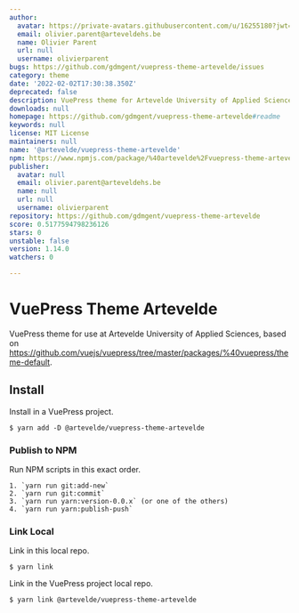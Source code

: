 ```yaml
---
author:
  avatar: https://private-avatars.githubusercontent.com/u/16255180?jwt=eyJhbGciOiJIUzI1NiIsInR5cCI6IkpXVCJ9.eyJpc3MiOiJnaXRodWIuY29tIiwiYXVkIjoicmF3LmdpdGh1YnVzZXJjb250ZW50LmNvbSIsImtleSI6ImtleTEiLCJleHAiOjE3MzQ2NzE1ODAsIm5iZiI6MTczNDY3MDM4MCwicGF0aCI6Ii91LzE2MjU1MTgwIn0.UE9dtlKiAEDH-tUwmGSezmGKkRjR0_sNs6dsfLjVvf0&v=4
  email: olivier.parent@arteveldehs.be
  name: Olivier Parent
  url: null
  username: olivierparent
bugs: https://github.com/gdmgent/vuepress-theme-artevelde/issues
category: theme
date: '2022-02-02T17:30:38.350Z'
deprecated: false
description: VuePress theme for Artevelde University of Applied Sciences.
downloads: null
homepage: https://github.com/gdmgent/vuepress-theme-artevelde#readme
keywords: null
license: MIT License
maintainers: null
name: '@artevelde/vuepress-theme-artevelde'
npm: https://www.npmjs.com/package/%40artevelde%2Fvuepress-theme-artevelde
publisher:
  avatar: null
  email: olivier.parent@arteveldehs.be
  name: null
  url: null
  username: olivierparent
repository: https://github.com/gdmgent/vuepress-theme-artevelde
score: 0.5177594798236126
stars: 0
unstable: false
version: 1.14.0
watchers: 0

---
```


# VuePress Theme Artevelde

VuePress theme for use at Artevelde University of Applied Sciences, based on https://github.com/vuejs/vuepress/tree/master/packages/%40vuepress/theme-default.

## Install

Install in a VuePress project.

    $ yarn add -D @artevelde/vuepress-theme-artevelde

### Publish to NPM

Run NPM scripts in this exact order.

    1. `yarn run git:add-new`
    2. `yarn run git:commit`
    3. `yarn run yarn:version-0.0.x` (or one of the others)
    4. `yarn run yarn:publish-push`

### Link Local

Link in this local repo.

    $ yarn link

Link in the VuePress project local repo.

    $ yarn link @artevelde/vuepress-theme-artevelde
